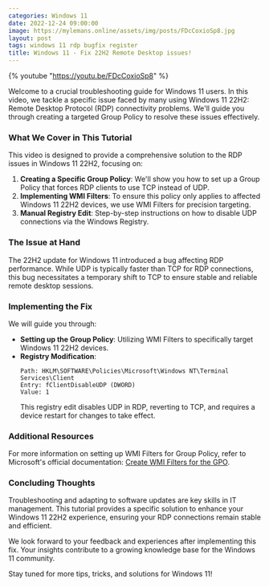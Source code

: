 ```yaml
---
categories: Windows 11
date: 2022-12-24 09:00:00
image: https://mylemans.online/assets/img/posts/FDcCoxioSp8.jpg
layout: post
tags: windows 11 rdp bugfix register
title: Windows 11 - Fix 22H2 Remote Desktop issues!
---
```


{% youtube "https://youtu.be/FDcCoxioSp8" %}

Welcome to a crucial troubleshooting guide for Windows 11 users. In this video, we tackle a specific issue faced by many using Windows 11 22H2: Remote Desktop Protocol (RDP) connectivity problems. We'll guide you through creating a targeted Group Policy to resolve these issues effectively.

### What We Cover in This Tutorial

This video is designed to provide a comprehensive solution to the RDP issues in Windows 11 22H2, focusing on:

1. **Creating a Specific Group Policy**: We'll show you how to set up a Group Policy that forces RDP clients to use TCP instead of UDP.
2. **Implementing WMI Filters**: To ensure this policy only applies to affected Windows 11 22H2 devices, we use WMI Filters for precision targeting.
3. **Manual Registry Edit**: Step-by-step instructions on how to disable UDP connections via the Windows Registry.

### The Issue at Hand

The 22H2 update for Windows 11 introduced a bug affecting RDP performance. While UDP is typically faster than TCP for RDP connections, this bug necessitates a temporary shift to TCP to ensure stable and reliable remote desktop sessions.

### Implementing the Fix

We will guide you through:

- **Setting up the Group Policy**: Utilizing WMI Filters to specifically target Windows 11 22H2 devices.
- **Registry Modification**: 
    ```plaintext
    Path: HKLM\SOFTWARE\Policies\Microsoft\Windows NT\Terminal Services\Client
    Entry: fClientDisableUDP (DWORD)
    Value: 1
    ```
    This registry edit disables UDP in RDP, reverting to TCP, and requires a device restart for changes to take effect.

### Additional Resources

For more information on setting up WMI Filters for Group Policy, refer to Microsoft's official documentation: [Create WMI Filters for the GPO](https://learn.microsoft.com/en-us/windows/security/threat-protection/windows-firewall/create-wmi-filters-for-the-gpo).

### Concluding Thoughts

Troubleshooting and adapting to software updates are key skills in IT management. This tutorial provides a specific solution to enhance your Windows 11 22H2 experience, ensuring your RDP connections remain stable and efficient.

We look forward to your feedback and experiences after implementing this fix. Your insights contribute to a growing knowledge base for the Windows 11 community.

Stay tuned for more tips, tricks, and solutions for Windows 11!